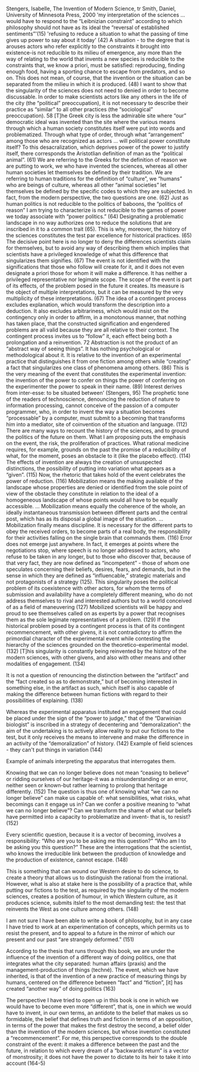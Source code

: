 ﻿Stengers, Isabelle, The Invention of Modern Science, tr Smith, Daniel, University of Minnesota Press, 2000
 'my interpretation of the sciences ... would have to respond to the “Leibnizian constraint” according to which philosophy should not have as its ideal the “reversal of established sentiments”'(15)
'refusing to reduce a situation to what the passing of time gives up power to say about it today' (42)
A situation - to the degree that is arouses actors who refer explicitly to the constraints it brought into existence-is not reducible to its milieu of emergence, any more than the way of relating to the world that invents a new species is reducible to the constraints that, we know a priori, must be satisfied: reproducing, finding enough food, having a sporting chance to escape from predators, and so on. This does not mean, of course, that the invention or the situation can be separated from the milieu in which it is produced. (48)
I want to show that the singularity of the sciences does not need to denied in order to become discussable. In order to make scientists actors like any others in the life of the city (the “political” preoccupation), it is not necessary to describe their practice as “similar” to all other practices (the “sociological” preoccupation). 58
[T]he Greek city is less the admirable site where “our” democratic ideal was invented than the site where the various means through which a human society constitutes itself were put into words and problematized. Through what type of order, through what “arrangement” among those who are recognized as actors ... will political power constitute itself? To this desacralization, which deprives power of the power to justify itself, there corresponds the Aristotlian definition of man as the “political animal”. (61)
We are referring to the Greeks for the definition of reason we are putting to work, we who have invented the sciences, whereas all other human societies let themselves be defined by their tradition. We are referring to human traditions for the definition of “culture”, we “humans” who are beings of culture, whereas all other “animal societies” let themselves be defined by the specific codes to which they are subjected. In fact, from the modern perspective, the two questions are one. (62)
Just as human politics is not reducible to the politics of baboons, the “politics of reason” I am trying to characterize is not reducible to the games of power we today associate with “power politics.” (64)
Designating a problematic landscape in no way authorizes one to reduce the solutions that are inscribed in it to a common trait (65).
This is why, moreover, the history of the sciences constitutes the test par excellence for historical practices. (65)
The decisive point here is no longer to deny the differences scientists claim for themselves, but to avoid any way of describing them which implies that scientists have a privileged knowledge of what this difference that singularizes them signifies. (67)
The event is not identified with the significations that those who follow will create for it, and it does not even designate a priori those for whom it will make a difference. It has neither a privileged representative nor legimate scope. The scope of the event is  part of its effects, of the problem posed in the future it creates. Its measure is the object of multiple interpretations, but it can be measured by the very multiplicity of these interpretations. (67)
The idea of a contingent process excludes explanation, which would transform the description into a deduction. It also excludes arbitrariness, which would insist on the contingency only in order to affirm, in a monotonous manner, that nothing has taken place, that the constructed signification and engendered problems are all valid because they are all relative to their context. The contingent process invites us to “follow” it, each effect being both a prolongation and a reinvention. 72
Abstraction is not the product of an “abstract way of seeing things”. It has nothing psychological or methodological about it. It is relative to the invention of an experimental practice that distinguishes it from one fiction among others while “creating” a fact that singularizes one class of phenomena among others. (86)
This is the very meaning of the event that constitutes the experimental invention: the invention of the power to confer on things the power of conferring on the experimenter the power to speak in their name. (89)
Interest derives from inter-esse: to be situated between' (Stengers, 95)
The prophetic tone of the readers of technoscience, denouncing the reduction of nature to information processing, cannot conceive of the passion of a computer programmer, who, in order to invent the way a situation becomes “processable” by a computer, must submit to a becoming that transforms him into a mediator, site of coinvention of the situation and language. (112)
There are many ways to recount the history of the sciences, and to ground the politics of the future on them. What I am proposing puts the emphasis on the event, the risk, the proliferation of practices. What rational medicine requires, for example, grounds on the past the promise of a reducibility of what, for the moment, poses an obstacle to it (like the placebo effect). (114)
The effects of invention are always the creation of unsuspected distinctions, the possibility of putting into variation what appears as a “given”. (115)
Now, the rhetoric that takes hold of the event celebrates the power of reduction. (116)
Mobilization means the making available of the landscape whose properties are denied or identified from the sole point of view of the obstacle they constitute in relation to the ideal of a homogeneous landscape of whose points would all have to be equally accessible. ... Mobilization means equally the coherence of the whole, an ideally instantaneous transmission between different parts and the central post, which has as its disposal a global image of the situation. ... Mobilization finally means discipline. It is necessary for the different parts to obey the received orders, to become parts of a real body, the responsibility for their activities falling on the single brain that commands them. (116)
Error does not emerge just anywhere. In fact, it emerges at points where the negotiations stop, where speech is no longer addressed to actors, who refuse to be taken in any longer, but to those who discover that, because of that very fact, they are now defined as “incompetent” - those of whom one speculates concerning their beliefs, desires, fears, and demands, but in the sense in which they are defined as “influencable,” strategic materials and not protagonists of a strategy (125).
This singularity poses the political problem of its coexistence with other actors, for whom the terms of submission and availability have a completely different meaning, who do not address themselves to rival and interested authors but to a world conceived of as a field of maneuvering (127)
Mobilized scientists will be happy and proud to see themselves called on as experts by a power that recognises them as the sole legimate representatives of a problem. (129)
If the historical problem posed by a contingent process is that of its contingent recommencement, with other givens, it is not contradictory to affirm the primordial character of the experimental event while contesting the hierarchy of the sciences grounded on the theoretico-experimental model. (132)
[T]his singularity is constantly being reinvented by the history of the modern sciences, with other givens, and also with other means and other modalities of engagement. (134)

It is not a question of renouncing the distinction between the “artifact” and the “fact created so as to demonstrate,” but of becoming interested in something else, in the artifact as such, which itself is also capable of making the difference between human fictions with regard to their possibilities of explaining. (138)

Whereas the experimental apparatus instituted an engagement that could be placed under the sign of the “power to judge,” that of the “Darwinian biologist” is inscribed in a strategy of decentering and “demoralization”: the aim of the undertaking is to actively allow reality to put our fictions to the test, but it only receives the means to intervene and make the difference in an activity of the “demoralization” of history. (142)
Example of field sciences - they can't put things in variation (144)

Example of animals interpreting the apparatus that interrogates them.

Knowing that we can no longer believe does not mean “ceasing to believe” or ridding ourselves of our heritage-it was a misunderstanding or an error, neither seen or known-but rather learning to prolong that heritage differently. (152)
The question is thus one of knowing what “we can no longer believe” can make us capable of: what sensibilities, what risks, what becomings can it engage us in? Can we confer a positive meaning to “what we can no longer believe”? Can we transform the shame of what our beliefs have permitted into a capacity to problematize and invent- that is, to resist? (152)

Every scientific question, because it is a vector of becoming, involves a responsibility: “Who are you to be asking me this question?” “Who am I to be asking you this question?” These are the interrogations that the scientist, who knows the irreducible link between the production of knowledge and the production of existence, cannot escape. (148)

This is something that can wound our Western desire to do science, to create a theory that allows us to distinguish the rational from the irrational. However, what is also at stake here is the possibility of a practice that, while putting our fictions to the test, as required by the singularity of the modern sciences,  creates a position of humour, in which Western culture, as it produces science, submits itslef to the most demanding test: the test that reinvents the West as one culture among others. (148)

I am not sure I have been able to write a book of philosophy, but in any case I have tried to work at an experimentation of concepts, which permits us to resist the present, and to appeal to a future in the mirror of which our present and our past “are strangely deformed.” (151)

According to the thesis that runs through this book, we are under the influence of the invention of a different way of doing politics, one that integrates what the city separated: human affairs (praxis) and the management-production of things (techné). The event, which we have inherited, is that of the invention of a new practice of measuring things by humans, centered on the difference between “fact” and “fiction”, [it] has created “another way” of doing politics (163)

The perspective I have tried to open up in this book is one in which we would have to become even more “different”, that is, one in which we would have to invent, in our own terms, an antidote to the belief that makes us so formidable, the belief that defines truth and fiction in terms of an opposition, in terms of the power that makes the first destroy the second, a belief older than the invention of the modern sciences, but whose invention constituted a “recommencement”. For me, this perspective corresponds to the double constraint of the event: it makes a difference between the past and the future, in relation to which every dream of a “backwards return” is a vector of monstrosity; it does not have the power to dictate to its heir to take it into account (164-5)


